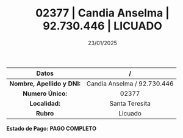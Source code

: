﻿---
title: 02377 | Candia Anselma | 92.730.446 | LICUADO
date: 23/01/2025
draft: false
tags: ['santa-teresita', 'titular', 'licuado']
---

|          **Datos**          |  /  |
|:---------------------------:|:---:|
| **Nombre, Apellido y DNI:** | Candia Anselma / 92.730.446 |
|      **Numero Único:**      | 02377 |
|        **Localidad:**       | Santa Teresita |
|          **Rubro**          | Licuado |

**Estado de Pago:** **PAGO COMPLETO**
